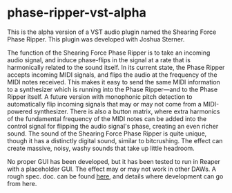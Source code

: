 # phase-ripper-vst-alpha
This is the alpha version of a VST audio plugin named the Shearing Force Phase Ripper.
This plugin was developed with Joshua Sterner.

The function of the Shearing Force Phase Ripper is to take an incoming audio signal, and induce phase-flips in the signal at a rate that is harmonically related to the sound itself. In its current state, the Phase Ripper accepts incoming MIDI signals, and flips the audio at the frequency of the MIDI notes received. This makes it easy to send the same MIDI information to a synthesizer which is running into the Phase Ripper—and to the Phase Ripper itself. A future version with monophonic pitch detection to automatically flip incoming signals that may or may not come from a MIDI-powered synthesizer. There is also a button matrix, where extra harmonics of the fundamental frequency of the MIDI notes can be added into the control signal for flipping the audio signal's phase, creating an even richer sound. The sound of the Shearing Force Phase Ripper is quite unique, though it has a distinctly digital sound, similar to bitcrushing. The effect can create massive, noisy, washy sounds that take up little headroom.

No proper GUI has been developed, but it has been tested to run in Reaper with a placeholder GUI. The effect may or may not work in other DAWs. A rough spec. doc. can be found [here](https://github.com/j-henshaw/phase-ripper-vst-alpha/blob/main/Shearing%20Force%20Phase%20Ripper%20Spec%20Doc.docx), and details where development can go from here.
